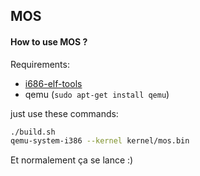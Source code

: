 ## MOS

#### How to use MOS ?

Requirements:
 - [i686-elf-tools](https://github.com/lordmilko/i686-elf-tools)
 - qemu (`sudo apt-get install qemu`)

just use these commands:

```bash
./build.sh
qemu-system-i386 --kernel kernel/mos.bin
```

Et normalement ça se lance :)
